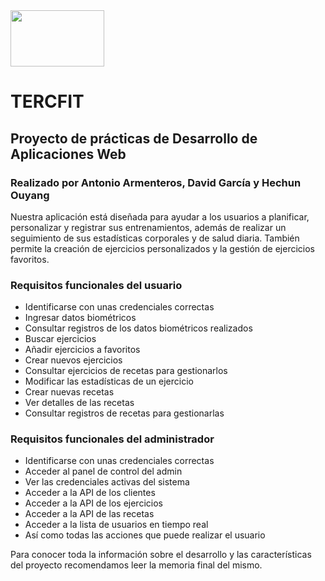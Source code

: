 <img src="https://eps.ujaen.es/sites/centro_eps/files/styles/news_photo_tablet/public/uploads/node_noticia/2020-03/unnamed.png?itok=gtl_-LKj" width="150" height="90" />

# TERCFIT
## Proyecto de prácticas de Desarrollo de Aplicaciones Web
### Realizado por Antonio Armenteros, David García y Hechun  Ouyang

Nuestra aplicación está diseñada para ayudar a los usuarios a planificar, 
personalizar y registrar sus entrenamientos, además de realizar 
un seguimiento de sus estadísticas corporales y de salud diaria. 
También permite la creación de ejercicios personalizados y la gestión de ejercicios favoritos.

### Requisitos funcionales del usuario
- Identificarse con unas credenciales correctas
- Ingresar datos biométricos
- Consultar registros de los datos biométricos realizados
- Buscar ejercicios
- Añadir ejercicios a favoritos
- Crear nuevos ejercicios
- Consultar ejercicios de recetas para gestionarlos
- Modificar las estadísticas de un ejercicio
- Crear nuevas recetas
- Ver detalles de las recetas
- Consultar registros de recetas para gestionarlas

### Requisitos funcionales del administrador
- Identificarse con unas credenciales correctas
- Acceder al panel de control del admin
- Ver las credenciales activas del sistema
- Acceder a la API de los clientes
- Acceder a la API de los ejercicios
- Acceder a la API de las recetas
- Acceder a la lista de usuarios en tiempo real
- Así como todas las acciones que puede realizar el usuario

Para conocer toda la información sobre el desarrollo y las características del proyecto recomendamos leer la memoria final del mismo.
